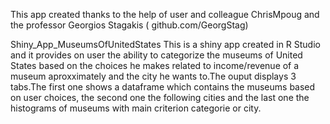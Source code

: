 This app created thanks to the help of user and colleague ChrisMpoug and the professor Georgios Stagakis ( github.com/GeorgStag)


Shiny_App_MuseumsOfUnitedStates
This is a shiny app created in R Studio and it provides on user the ability to categorize the museums of United States based on the choices he makes related to income/revenue of a museum aproxximately and the city he wants to.The ouput displays 3 tabs.The first one shows a dataframe which contains the museums based on user choices, the second one the following cities and the last one the histograms of museums with main criterion categorie or city.

